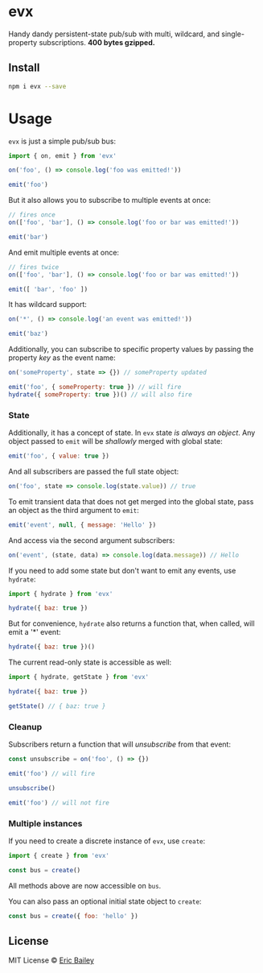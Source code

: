 # evx
Handy dandy persistent-state pub/sub with multi, wildcard, and single-property subscriptions. **400
bytes gzipped.**

## Install
```bash
npm i evx --save
```

# Usage
`evx` is just a simple pub/sub bus:
```javascript
import { on, emit } from 'evx'

on('foo', () => console.log('foo was emitted!'))

emit('foo')
```

But it also allows you to subscribe to multiple events at once:
```javascript
// fires once
on(['foo', 'bar'], () => console.log('foo or bar was emitted!'))

emit('bar')
```

And emit multiple events at once:
```javascript
// fires twice
on(['foo', 'bar'], () => console.log('foo or bar was emitted!'))

emit([ 'bar', 'foo' ])
```

It has wildcard support:
```javascript
on('*', () => console.log('an event was emitted!'))

emit('baz')
```

Additionally, you can subscribe to specific property values by passing the
property *key* as the event name:
```javascript
on('someProperty', state => {}) // someProperty updated

emit('foo', { someProperty: true }) // will fire
hydrate({ someProperty: true })() // will also fire
```

### State

Additionally, it has a concept of state. In `evx` state *is always an object*.
Any object passed to `emit` will be *shallowly* merged with global state:
```javascript
emit('foo', { value: true })
```

And all subscribers are passed the full state object:
```javascript
on('foo', state => console.log(state.value)) // true
```

To emit transient data that does not get merged into the global state, pass an object as the third argument to `emit`:
```javascript
emit('event', null, { message: 'Hello' })
```

And access via the second argument subscribers:
```javascript
on('event', (state, data) => console.log(data.message)) // Hello
```

If you need to add some state but don't want to emit any events, use `hydrate`:
```javascript
import { hydrate } from 'evx'

hydrate({ baz: true })
```

But for convenience, `hydrate` also returns a function that, when called, will
emit a '*' event:
```javascript
hydrate({ baz: true })()
```

The current read-only state is accessible as well:
```javascript
import { hydrate, getState } from 'evx'

hydrate({ baz: true })

getState() // { baz: true }
```

### Cleanup

Subscribers return a function that will *unsubscribe* from that event:
```javascript
const unsubscribe = on('foo', () => {})

emit('foo') // will fire

unsubscribe()

emit('foo') // will not fire
```

### Multiple instances

If you need to create a discrete instance of `evx`, use `create`:
```javascript
import { create } from 'evx'

const bus = create()
```

All methods above are now accessible on `bus`.

You can also pass an optional initial state object to `create`:
```javascript
const bus = create({ foo: 'hello' })
```

## License
MIT License © [Eric Bailey](https://estrattonbailey.com)
